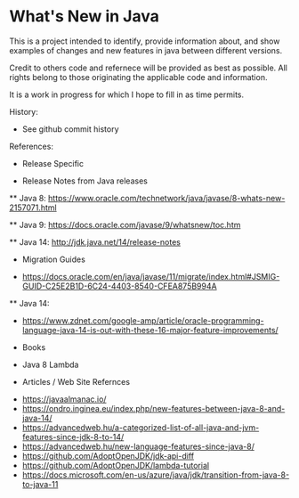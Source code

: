 What's New in Java
===================
This is a project intended to identify, provide information about, and show examples of changes and new features in java between different versions.

Credit to others code and refernece will be provided as best as possible.  All rights belong to those originating the applicable code and information.

It is a work in progress for which I hope to fill in as time permits.

History:
- See github commit history

References:
- Release Specific

 * Release Notes from Java releases
 
** Java 8: https://www.oracle.com/technetwork/java/javase/8-whats-new-2157071.html

** Java 9: https://docs.oracle.com/javase/9/whatsnew/toc.htm

** Java 14: http://jdk.java.net/14/release-notes

- Migration Guides

* https://docs.oracle.com/en/java/javase/11/migrate/index.html#JSMIG-GUID-C25E2B1D-6C24-4403-8540-CFEA875B994A
 
 ** Java 14:
 
* https://www.zdnet.com/google-amp/article/oracle-programming-language-java-14-is-out-with-these-16-major-feature-improvements/

- Books
 * Java 8 Lambda
 
- Articles / Web Site Refernces
* https://javaalmanac.io/
* https://ondro.inginea.eu/index.php/new-features-between-java-8-and-java-14/
* https://advancedweb.hu/a-categorized-list-of-all-java-and-jvm-features-since-jdk-8-to-14/
* https://advancedweb.hu/new-language-features-since-java-8/
* https://github.com/AdoptOpenJDK/jdk-api-diff
* https://github.com/AdoptOpenJDK/lambda-tutorial
* https://docs.microsoft.com/en-us/azure/java/jdk/transition-from-java-8-to-java-11
